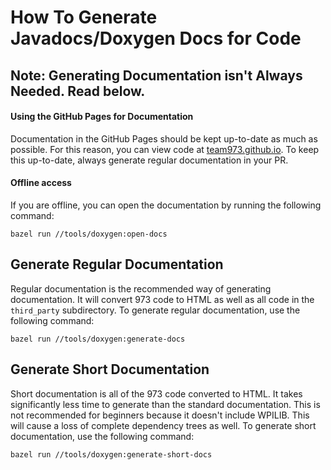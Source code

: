 # How To Generate Javadocs/Doxygen Docs for Code

## Note: Generating Documentation isn't Always Needed. Read below.

#### Using the GitHub Pages for Documentation

Documentation in the GitHub Pages should be kept up-to-date as much as possible. For this reason, you can view code at [team973.github.io](team973.github.io). To keep this up-to-date, always generate regular documentation in your PR.

#### Offline access

If you are offline, you can open the documentation by running the following command:

    bazel run //tools/doxygen:open-docs

## Generate Regular Documentation

Regular documentation is the recommended way of generating documentation. It will convert 973 code to HTML as well as all code in the `third_party` subdirectory. To generate regular documentation, use the following command:

    bazel run //tools/doxygen:generate-docs

## Generate Short Documentation

Short documentation is all of the 973 code converted to HTML. It takes significantly less time to generate than the standard documentation. This is not recommended for beginners because it doesn't include WPILIB. This will cause a loss of complete dependency trees as well. To generate short documentation, use the following command:

    bazel run //tools/doxygen:generate-short-docs
